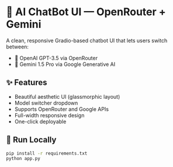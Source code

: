 # 🤖 AI ChatBot UI — OpenRouter + Gemini

A clean, responsive Gradio-based chatbot UI that lets users switch between:
- 🔷 OpenAI GPT-3.5 via OpenRouter
- 🔶 Gemini 1.5 Pro via Google Generative AI

## ✨ Features
- Beautiful aesthetic UI (glassmorphic layout)
- Model switcher dropdown
- Supports OpenRouter and Google APIs
- Full-width responsive design
- One-click deployable

## 🚀 Run Locally
```bash
pip install -r requirements.txt
python app.py
